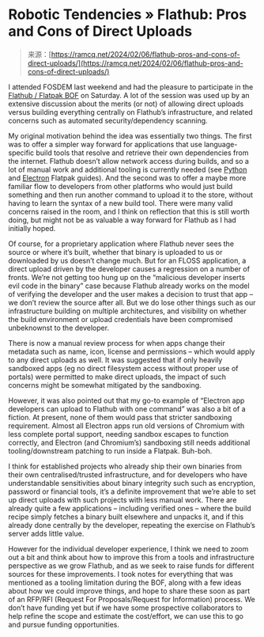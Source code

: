 <!--yml
category: 未分类
date: 2024-05-27 14:41:12
-->

# Robotic Tendencies » Flathub: Pros and Cons of Direct Uploads

> 来源：[https://ramcq.net/2024/02/06/flathub-pros-and-cons-of-direct-uploads/](https://ramcq.net/2024/02/06/flathub-pros-and-cons-of-direct-uploads/)

I attended FOSDEM last weekend and had the pleasure to participate in the [Flathub / Flatpak BOF](https://fosdem.org/2024/schedule/event/fosdem-2024-3715-flathub-flatpak-bof/) on Saturday. A lot of the session was used up by an extensive discussion about the merits (or not) of allowing direct uploads versus building everything centrally on Flathub’s infrastructure, and related concerns such as automated security/dependency scanning.

My original motivation behind the idea was essentially two things. The first was to offer a simpler way forward for applications that use language-specific build tools that resolve and retrieve their own dependencies from the internet. Flathub doesn’t allow network access during builds, and so a lot of manual work and additional tooling is currently needed (see [Python](https://docs.flatpak.org/en/latest/python.html) and [Electron](https://docs.flatpak.org/en/latest/electron.html) Flatpak guides). And the second was to offer a maybe more familiar flow to developers from other platforms who would just build something and then run another command to upload it to the store, without having to learn the syntax of a new build tool. There were many valid concerns raised in the room, and I think on reflection that this is still worth doing, but might not be as valuable a way forward for Flathub as I had initially hoped.

Of course, for a proprietary application where Flathub never sees the source or where it’s built, whether that binary is uploaded to us or downloaded by us doesn’t change much. But for an FLOSS application, a direct upload driven by the developer causes a regression on a number of fronts. We’re not getting too hung up on the “malicious developer inserts evil code in the binary” case because Flathub already works on the model of verifying the developer and the user makes a decision to trust that app – we don’t review the source after all. But we do lose other things such as our infrastructure building on multiple architectures, and visibility on whether the build environment or upload credentials have been compromised unbeknownst to the developer.

There is now a manual review process for when apps change their metadata such as name, icon, license and permissions – which would apply to any direct uploads as well. It was suggested that if only heavily sandboxed apps (eg no direct filesystem access without proper use of portals) were permitted to make direct uploads, the impact of such concerns might be somewhat mitigated by the sandboxing.

However, it was also pointed out that my go-to example of “Electron app developers can upload to Flathub with one command” was also a bit of a fiction. At present, none of them would pass that stricter sandboxing requirement. Almost all Electron apps run old versions of Chromium with less complete portal support, needing sandbox escapes to function correctly, and Electron (and Chromium’s) sandboxing still needs additional tooling/downstream patching to run inside a Flatpak. Buh-boh.

I think for established projects who already ship their own binaries from their own centralised/trusted infrastructure, and for developers who have understandable sensitivities about binary integrity such such as encryption, password or financial tools, it’s a definite improvement that we’re able to set up direct uploads with such projects with less manual work. There are already quite a few applications – including verified ones – where the build recipe simply fetches a binary built elsewhere and unpacks it, and if this already done centrally by the developer, repeating the exercise on Flathub’s server adds little value.

However for the individual developer experience, I think we need to zoom out a bit and think about how to improve this from a tools and infrastructure perspective as we grow Flathub, and as we seek to raise funds for different sources for these improvements. I took notes for everything that was mentioned as a tooling limitation during the BOF, along with a few ideas about how we could improve things, and hope to share these soon as part of an RFP/RFI (Request For Proposals/Request for Information) process. We don’t have funding yet but if we have some prospective collaborators to help refine the scope and estimate the cost/effort, we can use this to go and pursue funding opportunities.